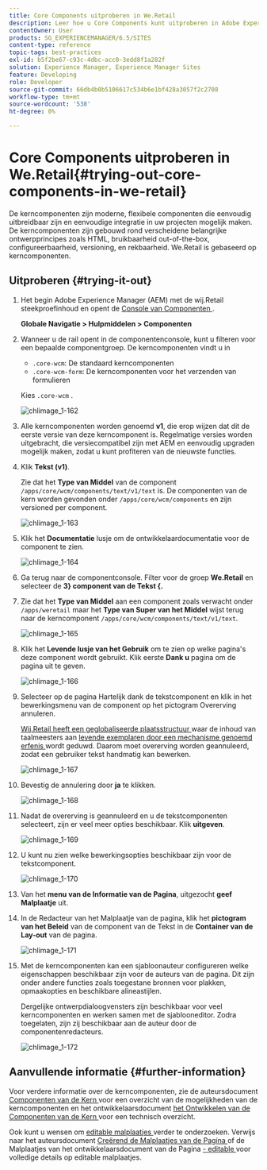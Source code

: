 ```yaml
---
title: Core Components uitproberen in We.Retail
description: Leer hoe u Core Components kunt uitproberen in Adobe Experience Manager met We.Retail.
contentOwner: User
products: SG_EXPERIENCEMANAGER/6.5/SITES
content-type: reference
topic-tags: best-practices
exl-id: b5f2be67-c93c-4dbc-acc0-3edd8f1a282f
solution: Experience Manager, Experience Manager Sites
feature: Developing
role: Developer
source-git-commit: 66db4b0b5106617c534b6e1bf428a3057f2c2708
workflow-type: tm+mt
source-wordcount: '538'
ht-degree: 0%

---
```


# Core Components uitproberen in We.Retail{#trying-out-core-components-in-we-retail}

De kerncomponenten zijn moderne, flexibele componenten die eenvoudig uitbreidbaar zijn en eenvoudige integratie in uw projecten mogelijk maken. De kerncomponenten zijn gebouwd rond verscheidene belangrijke ontwerpprincipes zoals HTML, bruikbaarheid out-of-the-box, configureerbaarheid, versioning, en rekbaarheid. We.Retail is gebaseerd op kerncomponenten.

## Uitproberen {#trying-it-out}

1. Het begin Adobe Experience Manager (AEM) met de wij.Retail steekproefinhoud en opent de [ Console van Componenten ](/help/sites-authoring/default-components-console.md).

   **Globale Navigatie > Hulpmiddelen > Componenten**

1. Wanneer u de rail opent in de componentenconsole, kunt u filteren voor een bepaalde componentgroep. De kerncomponenten vindt u in

   * `.core-wcm`: De standaard kerncomponenten
   * `.core-wcm-form`: De kerncomponenten voor het verzenden van formulieren

   Kies `.core-wcm` .

   ![ chlimage_1-162 ](assets/chlimage_1-162.png)

1. Alle kerncomponenten worden genoemd **v1**, die erop wijzen dat dit de eerste versie van deze kerncomponent is. Regelmatige versies worden uitgebracht, die versiecompatibel zijn met AEM en eenvoudig upgraden mogelijk maken, zodat u kunt profiteren van de nieuwste functies.
1. Klik **Tekst (v1)**.

   Zie dat het **Type van Middel** van de component `/apps/core/wcm/components/text/v1/text` is. De componenten van de kern worden gevonden onder `/apps/core/wcm/components` en zijn versioned per component.

   ![ chlimage_1-163 ](assets/chlimage_1-163.png)

1. Klik het **Documentatie** lusje om de ontwikkelaardocumentatie voor de component te zien.

   ![ chlimage_1-164 ](assets/chlimage_1-164.png)

1. Ga terug naar de componentconsole. Filter voor de groep **We.Retail** en selecteer de **3} component van de Tekst {.**
1. Zie dat het **Type van Middel** aan een component zoals verwacht onder `/apps/weretail` maar het **Type van Super van het Middel** wijst terug naar de kerncomponent `/apps/core/wcm/components/text/v1/text`.

   ![ chlimage_1-165 ](assets/chlimage_1-165.png)

1. Klik het **Levende lusje van het Gebruik** om te zien op welke pagina&#39;s deze component wordt gebruikt. Klik eerste **Dank u** pagina om de pagina uit te geven.

   ![ chlimage_1-166 ](assets/chlimage_1-166.png)

1. Selecteer op de pagina Hartelijk dank de tekstcomponent en klik in het bewerkingsmenu van de component op het pictogram Overerving annuleren.

   [ Wij.Retail heeft een geglobaliseerde plaatsstructuur ](/help/sites-developing/we-retail-globalized-site-structure.md) waar de inhoud van taalmeesters aan [ levende exemplaren door een mechanisme genoemd erfenis ](/help/sites-administering/msm.md) wordt geduwd. Daarom moet overerving worden geannuleerd, zodat een gebruiker tekst handmatig kan bewerken.

   ![ chlimage_1-167 ](assets/chlimage_1-167.png)

1. Bevestig de annulering door **ja** te klikken.

   ![ chlimage_1-168 ](assets/chlimage_1-168.png)

1. Nadat de overerving is geannuleerd en u de tekstcomponenten selecteert, zijn er veel meer opties beschikbaar. Klik **uitgeven**.

   ![ chlimage_1-169 ](assets/chlimage_1-169.png)

1. U kunt nu zien welke bewerkingsopties beschikbaar zijn voor de tekstcomponent.

   ![ chlimage_1-170 ](assets/chlimage_1-170.png)

1. Van het **menu van de Informatie van de Pagina**, uitgezocht **geef Malplaatje** uit.
1. In de Redacteur van het Malplaatje van de pagina, klik het **pictogram van het Beleid** van de component van de Tekst in de **Container van de Lay-out** van de pagina.

   ![ chlimage_1-171 ](assets/chlimage_1-171.png)

1. Met de kerncomponenten kan een sjabloonauteur configureren welke eigenschappen beschikbaar zijn voor de auteurs van de pagina. Dit zijn onder andere functies zoals toegestane bronnen voor plakken, opmaakopties en beschikbare alineastijlen.

   Dergelijke ontwerpdialoogvensters zijn beschikbaar voor veel kerncomponenten en werken samen met de sjablooneditor. Zodra toegelaten, zijn zij beschikbaar aan de auteur door de componentenredacteurs.

   ![ chlimage_1-172 ](assets/chlimage_1-172.png)

## Aanvullende informatie {#further-information}

Voor verdere informatie over de kerncomponenten, zie de auteursdocument [ Componenten van de Kern ](https://experienceleague.adobe.com/docs/experience-manager-core-components/using/introduction.html) voor een overzicht van de mogelijkheden van de kerncomponenten en het ontwikkelaarsdocument [ het Ontwikkelen van de Componenten van de Kern ](https://experienceleague.adobe.com/docs/experience-manager-core-components/using/developing/overview.html) voor een technisch overzicht.

Ook kunt u wensen om [ editable malplaatjes ](/help/sites-developing/we-retail-editable-templates.md) verder te onderzoeken. Verwijs naar het auteursdocument [ Creërend de Malplaatjes van de Pagina ](/help/sites-authoring/templates.md) of de Malplaatjes van het ontwikkelaarsdocument van de Pagina [ - editable ](/help/sites-developing/page-templates-editable.md) voor volledige details op editable malplaatjes.
